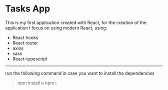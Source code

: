 # Tasks App
This is my first application created with React, for the creation of the application I focus on using modern React, using: 
  - React hooks 
  - React router
  - axios
  - sass
  - React-typescript

---

run the following command in case you want to install the dependencies
> npm install o npm i
  
